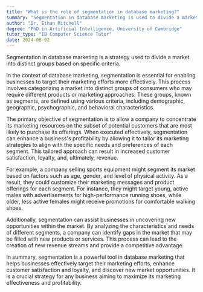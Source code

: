 ```yaml
---
title: "What is the role of segmentation in database marketing?"
summary: "Segmentation in database marketing is used to divide a market into distinct groups based on specific criteria."
author: "Dr. Ethan Mitchell"
degree: "PhD in Artificial Intelligence, University of Cambridge"
tutor_type: "IB Computer Science Tutor"
date: 2024-08-02
---
```


Segmentation in database marketing is a strategy used to divide a market into distinct groups based on specific criteria.

In the context of database marketing, segmentation is essential for enabling businesses to target their marketing efforts more effectively. This process involves categorizing a market into distinct groups of consumers who may require different products or marketing approaches. These groups, known as segments, are defined using various criteria, including demographic, geographic, psychographic, and behavioral characteristics.

The primary objective of segmentation is to allow a company to concentrate its marketing resources on the subset of potential customers that are most likely to purchase its offerings. When executed effectively, segmentation can enhance a business's profitability by allowing it to tailor its marketing strategies to align with the specific needs and preferences of each segment. This tailored approach can result in increased customer satisfaction, loyalty, and, ultimately, revenue.

For example, a company selling sports equipment might segment its market based on factors such as age, gender, and level of physical activity. As a result, they could customize their marketing messages and product offerings for each segment. For instance, they might target young, active males with advertisements for high-performance running shoes, while older, less active females might receive promotions for comfortable walking shoes.

Additionally, segmentation can assist businesses in uncovering new opportunities within the market. By analyzing the characteristics and needs of different segments, a company can identify gaps in the market that may be filled with new products or services. This process can lead to the creation of new revenue streams and provide a competitive advantage.

In summary, segmentation is a powerful tool in database marketing that helps businesses effectively target their marketing efforts, enhance customer satisfaction and loyalty, and discover new market opportunities. It is a crucial strategy for any business aiming to maximize its marketing effectiveness and profitability.
    